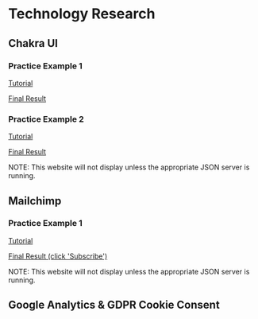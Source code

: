# Technology Research

## Chakra UI

### Practice Example 1

[Tutorial](https://www.youtube.com/watch?v=cuyU9NSb7wY)

[Final Result](https://login-chakraui.vercel.app/)

### Practice Example 2

[Tutorial](https://www.youtube.com/watch?v=iXsM6NkEmFc&list=PL4cUxeGkcC9hcnIeryurNMMcGBHp7AYlP)

[Final Result](https://dojotaskstutorial.vercel.app/)

NOTE: This website will not display unless the appropriate JSON server is running.

## Mailchimp

### Practice Example 1

[Tutorial](https://mailchimp.com/help/)

[Final Result (click 'Subscribe')](https://dojotaskstutorial.vercel.app/)

NOTE: This website will not display unless the appropriate JSON server is running.

## Google Analytics & GDPR Cookie Consent
